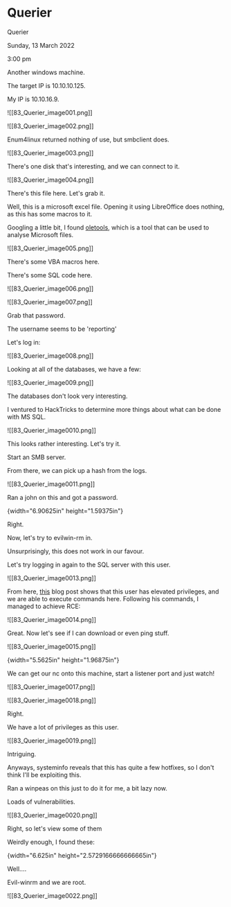 # Querier

Querier

Sunday, 13 March 2022

3:00 pm

Another windows machine.

The target IP is 10.10.10.125.

My IP is 10.10.16.9.

&#x20;

!\[\[83\_Querier\_image001.png]]

&#x20;

!\[\[83\_Querier\_image002.png]]

&#x20;

Enum4linux returned nothing of use, but smbclient does.

&#x20;

!\[\[83\_Querier\_image003.png]]

&#x20;

There's one disk that's interesting, and we can connect to it.

!\[\[83\_Querier\_image004.png]]

There's this file here. Let's grab it.

&#x20;

Well, this is a microsoft excel file. Opening it using LibreOffice does nothing, as this has some macros to it.

Googling a little bit, I found [oletools](https://github.com/decalage2/oletools), which is a tool that can be used to analyse Microsoft files.

&#x20;

!\[\[83\_Querier\_image005.png]]

There's some VBA macros here.

&#x20;

There's some SQL code here.

&#x20;

!\[\[83\_Querier\_image006.png]]

&#x20;

!\[\[83\_Querier\_image007.png]]

Grab that password.

The username seems to be 'reporting'

&#x20;

Let's log in:

!\[\[83\_Querier\_image008.png]]

Looking at all of the databases, we have a few:

!\[\[83\_Querier\_image009.png]]

&#x20;

The databases don't look very interesting.

I ventured to HackTricks to determine more things about what can be done with MS SQL.

!\[\[83\_Querier\_image0010.png]]

This looks rather interesting. Let's try it.

&#x20;

Start an SMB server.

&#x20;

From there, we can pick up a hash from the logs.

!\[\[83\_Querier\_image0011.png]]

&#x20;

Ran a john on this and got a password.

{width="6.90625in" height="1.59375in"}

Right.

&#x20;

Now, let's try to evilwin-rm in.

Unsurprisingly, this does not work in our favour.

&#x20;

Let's try logging in again to the SQL server with this user.

&#x20;

!\[\[83\_Querier\_image0013.png]]

&#x20;

From here, [this](https://rioasmara.com/2020/01/31/mssql-rce-and-reverse-shell-xp\_cmdshell/) blog post shows that this user has elevated privileges, and we are able to execute commands here. Following his commands, I managed to achieve RCE:

&#x20;

!\[\[83\_Querier\_image0014.png]]

Great. Now let's see if I can download or even ping stuff.

!\[\[83\_Querier\_image0015.png]]

&#x20;

{width="5.5625in" height="1.96875in"}

&#x20;

We can get our nc onto this machine, start a listener port and just watch!

!\[\[83\_Querier\_image0017.png]]

&#x20;

!\[\[83\_Querier\_image0018.png]]

Right.

&#x20;

We have a lot of privileges as this user.

!\[\[83\_Querier\_image0019.png]]

Intriguing.

&#x20;

Anyways, systeminfo reveals that this has quite a few hotfixes, so I don't think I'll be exploiting this.

Ran a winpeas on this just to do it for me, a bit lazy now.

&#x20;

Loads of vulnerabilities.

!\[\[83\_Querier\_image0020.png]]

&#x20;

Right, so let's view some of them

&#x20;

Weirdly enough, I found these:

{width="6.625in" height="2.5729166666666665in"}

Well....

Evil-winrm and we are root.

!\[\[83\_Querier\_image0022.png]]

&#x20;
